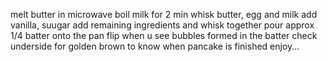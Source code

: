 melt butter in microwave
boil milk for 2 min
whisk butter, egg and milk
add vanilla, suugar
add remaining ingredients and whisk together
pour approx 1/4 batter onto the pan
flip when u see bubbles formed in the batter
check underside for golden brown to know when pancake is finished
enjoy...